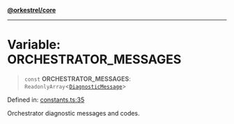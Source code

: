 [**@orkestrel/core**](../index.md)

***

# Variable: ORCHESTRATOR\_MESSAGES

> `const` **ORCHESTRATOR\_MESSAGES**: `ReadonlyArray`\<[`DiagnosticMessage`](../interfaces/DiagnosticMessage.md)\>

Defined in: [constants.ts:35](https://github.com/orkestrel/core/blob/36bb4ac962a6eb83d3b3b7e1d15ed7b2fd751427/src/constants.ts#L35)

Orchestrator diagnostic messages and codes.
